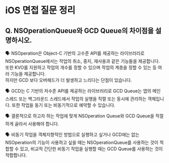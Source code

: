 # iOS 면접 질문 정리

## Q. NSOperationQueue와 GCD Queue의 차이점을 설명하시오.

🗣️ NSOperation은 Object-C 기반의 고수준 API를 제공하는 라이브러리로 NSOperationQueue에서는 작업의 취소, 중지, 재사용과 같은 기능들을 제공합니다.
또한 KVO를 지원하고 작업의 개수를 정할 수 있으며 작업의 계층을 정할 수 있는 등 여러 기능을 제공합니다. <br>
하지만 GCD 보다 오버헤드가 더 발생하고 느리다는 단점이 있습니다.

🗣️ GCD는 C 기반의 저수준 API를 제공하는 라이브러리로 GCD Queue는 앱의 메인 스레드 또는 백그라운드 스레드에서 작업의 실행을 직렬 또는 동시에 관리하는 객체입니다.
또한 작업을 동기 또는 비동기적으로 예약할 수 있습니다.

🗣️ 결론적으로 하고자 하는 작업에 맞게 NSOperation Queue와 GCD Queue을 적절하게 골라서 사용해야 합니다.

🗣️ 비동기 작업을 객체지향적인 방법으로 실행하고 싶거나 GCD에는 없는 NSOperation의 기능이 사용하고 싶을 때는 NSOperationQueue를 사용하는 것이 적합할 수 있고,
비교적 간단한 비동기 작업을 실행할 때는 GCD Queue를 사용하는 것이 적합합니다.
